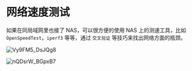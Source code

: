 # 网络速度测试

如果在同局域网里也接了 NAS，可以很方便的使用 NAS 上的测速工具，比如 `OpenSpeedTest`，`iperf3` 等等，通过 `交叉验证` 等技巧来找出网络方面的瓶颈。

![Vy9FM5_DsJQg8](https://img-1255332810.cos.ap-chengdu.myqcloud.com/Vy9FM5_DsJQg8.png)

![nQDsrW_BGpxB7](https://img-1255332810.cos.ap-chengdu.myqcloud.com/nQDsrW_BGpxB7.png)
